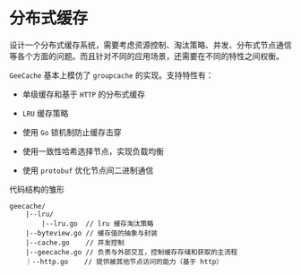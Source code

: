 # 分布式缓存

设计一个分布式缓存系统，需要考虑资源控制、淘汰策略、并发、分布式节点通信等各个方面的问题。而且针对不同的应用场景，还需要在不同的特性之间权衡。

`GeeCache` 基本上模仿了 `groupcache` 的实现。支持特性有：

- 单级缓存和基于 `HTTP` 的分布式缓存

- `LRU` 缓存策略

- 使用 `Go` 锁机制防止缓存击穿

- 使用一致性哈希选择节点，实现负载均衡

- 使用 `protobuf` 优化节点间二进制通信

代码结构的雏形

```
geecache/
    |--lru/
        |--lru.go  // lru 缓存淘汰策略
    |--byteview.go // 缓存值的抽象与封装
    |--cache.go    // 并发控制
    |--geecache.go // 负责与外部交互，控制缓存存储和获取的主流程
    ｜--http.go    // 提供被其他节点访问的能力（基于 http）
```